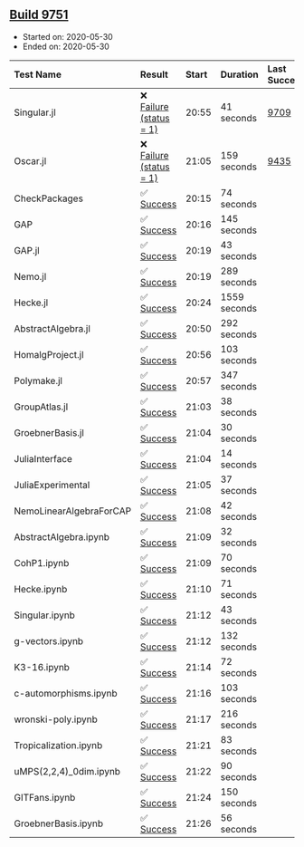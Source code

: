 ## [Build 9751](https://oscarci.mathematik.uni-kl.de/job/oscar/9751/)

* Started on: 2020-05-30
* Ended on: 2020-05-30

| Test Name    | Result | Start | Duration | Last Success | First Failure |
|:-------------|:-------|:------|:---------|:-------------|:--------------|
| Singular.jl | ❌ [Failure (status = 1)](https://oscarci.mathematik.uni-kl.de/job/oscar/9751/artifact/logs/build-9751/Singular.jl.log) | 20:55 | 41 seconds | [9709](https://oscarci.mathematik.uni-kl.de/job/oscar/9709/) | [9710](https://oscarci.mathematik.uni-kl.de/job/oscar/9710/) |
| Oscar.jl | ❌ [Failure (status = 1)](https://oscarci.mathematik.uni-kl.de/job/oscar/9751/artifact/logs/build-9751/Oscar.jl.log) | 21:05 | 159 seconds | [9435](https://oscarci.mathematik.uni-kl.de/job/oscar/9435/) | [9436](https://oscarci.mathematik.uni-kl.de/job/oscar/9436/) |
| CheckPackages | ✅ [Success](https://oscarci.mathematik.uni-kl.de/job/oscar/9751/artifact/logs/build-9751/CheckPackages.log) | 20:15 | 74 seconds |  |  |
| GAP | ✅ [Success](https://oscarci.mathematik.uni-kl.de/job/oscar/9751/artifact/logs/build-9751/GAP.log) | 20:16 | 145 seconds |  |  |
| GAP.jl | ✅ [Success](https://oscarci.mathematik.uni-kl.de/job/oscar/9751/artifact/logs/build-9751/GAP.jl.log) | 20:19 | 43 seconds |  |  |
| Nemo.jl | ✅ [Success](https://oscarci.mathematik.uni-kl.de/job/oscar/9751/artifact/logs/build-9751/Nemo.jl.log) | 20:19 | 289 seconds |  |  |
| Hecke.jl | ✅ [Success](https://oscarci.mathematik.uni-kl.de/job/oscar/9751/artifact/logs/build-9751/Hecke.jl.log) | 20:24 | 1559 seconds |  |  |
| AbstractAlgebra.jl | ✅ [Success](https://oscarci.mathematik.uni-kl.de/job/oscar/9751/artifact/logs/build-9751/AbstractAlgebra.jl.log) | 20:50 | 292 seconds |  |  |
| HomalgProject.jl | ✅ [Success](https://oscarci.mathematik.uni-kl.de/job/oscar/9751/artifact/logs/build-9751/HomalgProject.jl.log) | 20:56 | 103 seconds |  |  |
| Polymake.jl | ✅ [Success](https://oscarci.mathematik.uni-kl.de/job/oscar/9751/artifact/logs/build-9751/Polymake.jl.log) | 20:57 | 347 seconds |  |  |
| GroupAtlas.jl | ✅ [Success](https://oscarci.mathematik.uni-kl.de/job/oscar/9751/artifact/logs/build-9751/GroupAtlas.jl.log) | 21:03 | 38 seconds |  |  |
| GroebnerBasis.jl | ✅ [Success](https://oscarci.mathematik.uni-kl.de/job/oscar/9751/artifact/logs/build-9751/GroebnerBasis.jl.log) | 21:04 | 30 seconds |  |  |
| JuliaInterface | ✅ [Success](https://oscarci.mathematik.uni-kl.de/job/oscar/9751/artifact/logs/build-9751/JuliaInterface.log) | 21:04 | 14 seconds |  |  |
| JuliaExperimental | ✅ [Success](https://oscarci.mathematik.uni-kl.de/job/oscar/9751/artifact/logs/build-9751/JuliaExperimental.log) | 21:05 | 37 seconds |  |  |
| NemoLinearAlgebraForCAP | ✅ [Success](https://oscarci.mathematik.uni-kl.de/job/oscar/9751/artifact/logs/build-9751/NemoLinearAlgebraForCAP.log) | 21:08 | 42 seconds |  |  |
| AbstractAlgebra.ipynb | ✅ [Success](https://oscarci.mathematik.uni-kl.de/job/oscar/9751/artifact/logs/build-9751/AbstractAlgebra.ipynb.log) | 21:09 | 32 seconds |  |  |
| CohP1.ipynb | ✅ [Success](https://oscarci.mathematik.uni-kl.de/job/oscar/9751/artifact/logs/build-9751/CohP1.ipynb.log) | 21:09 | 70 seconds |  |  |
| Hecke.ipynb | ✅ [Success](https://oscarci.mathematik.uni-kl.de/job/oscar/9751/artifact/logs/build-9751/Hecke.ipynb.log) | 21:10 | 71 seconds |  |  |
| Singular.ipynb | ✅ [Success](https://oscarci.mathematik.uni-kl.de/job/oscar/9751/artifact/logs/build-9751/Singular.ipynb.log) | 21:12 | 43 seconds |  |  |
| g-vectors.ipynb | ✅ [Success](https://oscarci.mathematik.uni-kl.de/job/oscar/9751/artifact/logs/build-9751/g-vectors.ipynb.log) | 21:12 | 132 seconds |  |  |
| K3-16.ipynb | ✅ [Success](https://oscarci.mathematik.uni-kl.de/job/oscar/9751/artifact/logs/build-9751/K3-16.ipynb.log) | 21:14 | 72 seconds |  |  |
| c-automorphisms.ipynb | ✅ [Success](https://oscarci.mathematik.uni-kl.de/job/oscar/9751/artifact/logs/build-9751/c-automorphisms.ipynb.log) | 21:16 | 103 seconds |  |  |
| wronski-poly.ipynb | ✅ [Success](https://oscarci.mathematik.uni-kl.de/job/oscar/9751/artifact/logs/build-9751/wronski-poly.ipynb.log) | 21:17 | 216 seconds |  |  |
| Tropicalization.ipynb | ✅ [Success](https://oscarci.mathematik.uni-kl.de/job/oscar/9751/artifact/logs/build-9751/Tropicalization.ipynb.log) | 21:21 | 83 seconds |  |  |
| uMPS(2,2,4)_0dim.ipynb | ✅ [Success](https://oscarci.mathematik.uni-kl.de/job/oscar/9751/artifact/logs/build-9751/uMPS-2-2-4-_0dim.ipynb.log) | 21:22 | 90 seconds |  |  |
| GITFans.ipynb | ✅ [Success](https://oscarci.mathematik.uni-kl.de/job/oscar/9751/artifact/logs/build-9751/GITFans.ipynb.log) | 21:24 | 150 seconds |  |  |
| GroebnerBasis.ipynb | ✅ [Success](https://oscarci.mathematik.uni-kl.de/job/oscar/9751/artifact/logs/build-9751/GroebnerBasis.ipynb.log) | 21:26 | 56 seconds |  |  |
